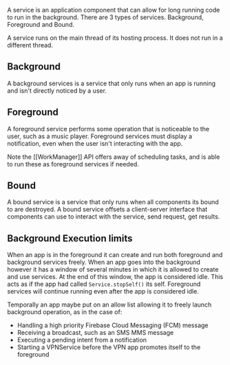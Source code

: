 A service is an application component that can allow for long running code to run in the background. There are 3 types of services. Background, Foreground and Bound. 

A service runs on the main thread of its hosting process. It does not run in a different thread. 

## Background
A background services is a service that only runs when an app is running and isn't directly noticed by a user.
## Foreground
A foreground service performs some operation that is noticeable to the user, such as a music player. Foreground services must display a notification, even when the user isn't interacting with the app.

Note the [[WorkManager]] API offers away of scheduling tasks, and is able to run these as foreground services if needed. 
## Bound
A bound service is a service that only runs when all components its bound to are destroyed. A bound service offsets a client-server interface that components can use to interact with the service, send request, get results.

## Background Execution limits
When an app is in the foreground it can create and run both foreground and background services freely. When an app goes into the background however it has a window of several minutes in which it is allowed to create and use services. At the end of this window, the app is considered idle. This acts as if the app had called `Service.stopSelf()` its self. Foreground services will continue running even after the app is considered idle. 

Temporally an app maybe put on an allow list allowing it to freely launch background operation, as in the case of: 
- Handling a high priority Firebase Cloud Messaging (FCM) message
- Receiving a broadcast, such as an SMS MMS message
- Executing a pending intent from a notification
- Starting a VPNService before the VPN app promotes itself to the foreground
